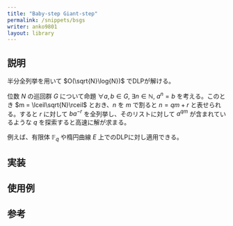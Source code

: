 ```yaml
---
title: "Baby-step Giant-step"
permalink: /snippets/bsgs
writer: anko9801
layout: library
---
```


## 説明

半分全列挙を用いて $O(\sqrt{N}\log{N})$ でDLPが解ける。

位数 $N$ の巡回群 $G$ について命題 $\forall a, b\in G$, $\exists n\in \mathbb{N}$, $a^n = b$ を考える。このとき $m = \lceil\sqrt{N}\rceil$ とおき、$n$ を $m$ で割ると $n = qm + r$ と表せられる。すると $r$ に対して $ba^{-r}$ を全列挙し、そのリストに対して $a^{qm}$ が含まれているような $q$ を探索すると高速に解が求まる。

例えば、有限体 $\mathbb{F}_q$ や楕円曲線 $E$ 上でのDLPに対し適用できる。

## 実装

## 使用例

## 参考

